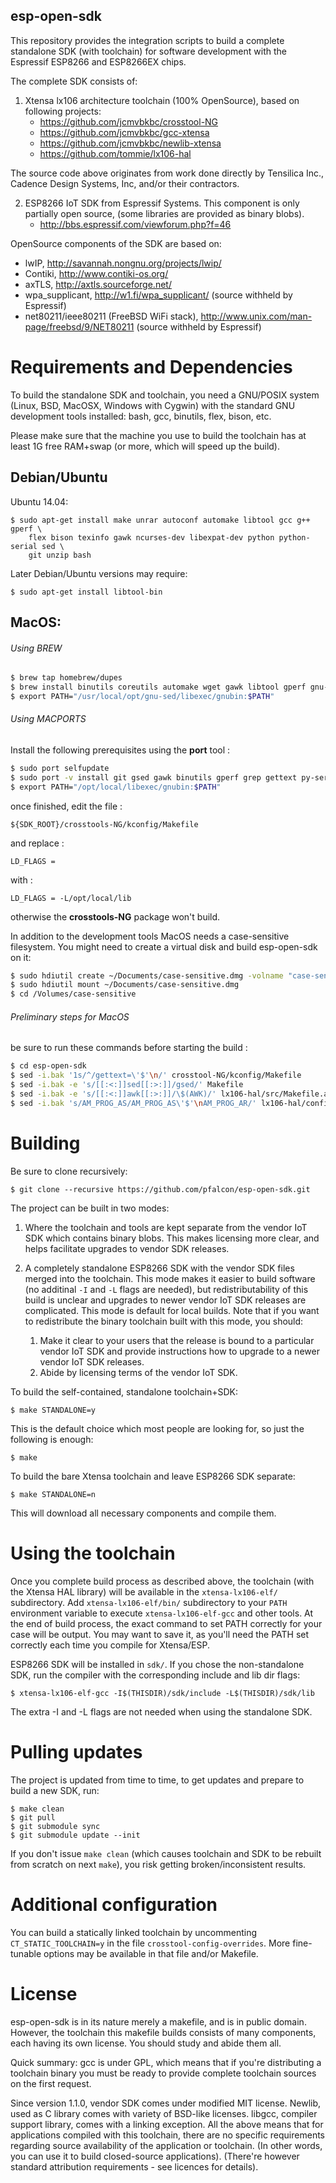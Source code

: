 esp-open-sdk
------------

This repository provides the integration scripts to build a complete
standalone SDK (with toolchain) for software development with the
Espressif ESP8266 and ESP8266EX chips.

The complete SDK consists of:

1. Xtensa lx106 architecture toolchain (100% OpenSource), based on
   following projects:
    * https://github.com/jcmvbkbc/crosstool-NG
    * https://github.com/jcmvbkbc/gcc-xtensa
    * https://github.com/jcmvbkbc/newlib-xtensa
    * https://github.com/tommie/lx106-hal

The source code above originates from work done directly by Tensilica Inc.,
Cadence Design Systems, Inc, and/or their contractors.

2. ESP8266 IoT SDK from Espressif Systems. This component is only
   partially open source, (some libraries are provided as binary blobs).
    * http://bbs.espressif.com/viewforum.php?f=46

OpenSource components of the SDK are based on:
* lwIP, http://savannah.nongnu.org/projects/lwip/
* Contiki, http://www.contiki-os.org/
* axTLS, http://axtls.sourceforge.net/
* wpa_supplicant, http://w1.fi/wpa_supplicant/ (source withheld by Espressif)
* net80211/ieee80211 (FreeBSD WiFi stack),
  http://www.unix.com/man-page/freebsd/9/NET80211
  (source withheld by Espressif)


Requirements and Dependencies
=============================

To build the standalone SDK and toolchain, you need a GNU/POSIX system
(Linux, BSD, MacOSX, Windows with Cygwin) with the standard GNU development
tools installed: bash, gcc, binutils, flex, bison, etc.

Please make sure that the machine you use to build the toolchain has at least
1G free RAM+swap (or more, which will speed up the build).

## Debian/Ubuntu

Ubuntu 14.04:
```
$ sudo apt-get install make unrar autoconf automake libtool gcc g++ gperf \
    flex bison texinfo gawk ncurses-dev libexpat-dev python python-serial sed \
    git unzip bash
```

Later Debian/Ubuntu versions may require:
```
$ sudo apt-get install libtool-bin
```

## MacOS:

###### Using BREW

```bash
$ brew tap homebrew/dupes
$ brew install binutils coreutils automake wget gawk libtool gperf gnu-sed --with-default-names grep
$ export PATH="/usr/local/opt/gnu-sed/libexec/gnubin:$PATH"
```

###### Using MACPORTS

Install the following prerequisites using the **port** tool :

```bash
$ sudo port selfupdate
$ sudo port -v install git gsed gawk binutils gperf grep gettext py-serial wget libtool autoconf automake
$ export PATH="/opt/local/libexec/gnubin:$PATH"
```
once finished, edit the file :

`${SDK_ROOT}/crosstools-NG/kconfig/Makefile`

and replace :

`LD_FLAGS = `

with :

`LD_FLAGS = -L/opt/local/lib`

otherwise the **crosstools-NG** package won't build.

In addition to the development tools MacOS needs a case-sensitive filesystem.
You might need to create a virtual disk and build esp-open-sdk on it:
```bash
$ sudo hdiutil create ~/Documents/case-sensitive.dmg -volname "case-sensitive" -size 10g -fs "Case-sensitive HFS+"
$ sudo hdiutil mount ~/Documents/case-sensitive.dmg
$ cd /Volumes/case-sensitive
```

###### Preliminary steps for MacOS

be sure to run these commands before starting the build :

```bash
$ cd esp-open-sdk
$ sed -i.bak '1s/^/gettext=\'$'\n/' crosstool-NG/kconfig/Makefile
$ sed -i.bak -e 's/[[:<:]]sed[[:>:]]/gsed/' Makefile
$ sed -i.bak -e 's/[[:<:]]awk[[:>:]]/\$(AWK)/' lx106-hal/src/Makefile.am
$ sed -i.bak 's/AM_PROG_AS/AM_PROG_AS\'$'\nAM_PROG_AR/' lx106-hal/configure.ac
```

Building
========

Be sure to clone recursively:

```
$ git clone --recursive https://github.com/pfalcon/esp-open-sdk.git
```

The project can be built in two modes:

1. Where the toolchain and tools are kept separate from the vendor IoT SDK
   which contains binary blobs. This makes licensing more clear, and helps
   facilitate upgrades to vendor SDK releases.

2. A completely standalone ESP8266 SDK with the vendor SDK files merged
   into the toolchain. This mode makes it easier to build software (no
   additinal `-I` and `-L` flags are needed), but redistributability of
   this build is unclear and upgrades to newer vendor IoT SDK releases are
   complicated. This mode is default for local builds. Note that if you
   want to redistribute the binary toolchain built with this mode, you
   should:

    1. Make it clear to your users that the release is bound to a
       particular vendor IoT SDK and provide instructions how to upgrade
       to a newer vendor IoT SDK releases.
    2. Abide by licensing terms of the vendor IoT SDK.

To build the self-contained, standalone toolchain+SDK:

```
$ make STANDALONE=y
```

This is the default choice which most people are looking for, so just the
following is enough:

```
$ make
```

To build the bare Xtensa toolchain and leave ESP8266 SDK separate:

```
$ make STANDALONE=n
```

This will download all necessary components and compile them.

Using the toolchain
===================

Once you complete build process as described above, the toolchain (with
the Xtensa HAL library) will be available in the `xtensa-lx106-elf/`
subdirectory. Add `xtensa-lx106-elf/bin/` subdirectory to your `PATH`
environment variable to execute `xtensa-lx106-elf-gcc` and other tools.
At the end of build process, the exact command to set PATH correctly
for your case will be output. You may want to save it, as you'll need
the PATH set correctly each time you compile for Xtensa/ESP.

ESP8266 SDK will be installed in `sdk/`. If you chose the non-standalone
SDK, run the compiler with the corresponding include and lib dir flags:

```
$ xtensa-lx106-elf-gcc -I$(THISDIR)/sdk/include -L$(THISDIR)/sdk/lib
```

The extra -I and -L flags are not needed when using the standalone SDK.

Pulling updates
===============
The project is updated from time to time, to get updates and prepare to
build a new SDK, run:

```
$ make clean
$ git pull
$ git submodule sync
$ git submodule update --init
```

If you don't issue `make clean` (which causes toolchain and SDK to be
rebuilt from scratch on next `make`), you risk getting broken/inconsistent
results.

Additional configuration
========================

You can build a statically linked toolchain by uncommenting
`CT_STATIC_TOOLCHAIN=y` in the file `crosstool-config-overrides`. More
fine-tunable options may be available in that file and/or Makefile.

License
=======

esp-open-sdk is in its nature merely a makefile, and is in public domain.
However, the toolchain this makefile builds consists of many components,
each having its own license. You should study and abide them all.

Quick summary: gcc is under GPL, which means that if you're distributing
a toolchain binary you must be ready to provide complete toolchain sources
on the first request.

Since version 1.1.0, vendor SDK comes under modified MIT license. Newlib,
used as C library comes with variety of BSD-like licenses. libgcc, compiler
support library, comes with a linking exception. All the above means that
for applications compiled with this toolchain, there are no specific
requirements regarding source availability of the application or toolchain.
(In other words, you can use it to build closed-source applications).
(There're however standard attribution requirements - see licences for
details).
